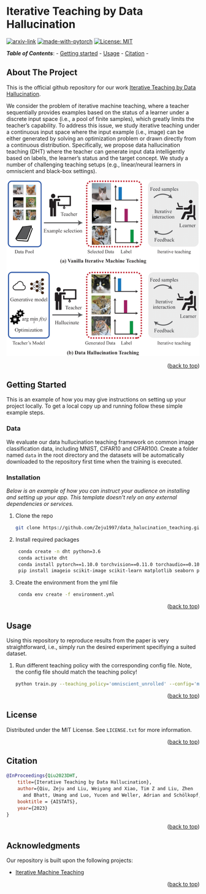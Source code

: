 # Iterative Teaching by Data Hallucination

<div align="left">
	
[![arxiv-link](https://img.shields.io/badge/Paper-PDF-red?style=flat&logo=arXiv&logoColor=red)](https://arxiv.org/abs/2210.17467)
[![made-with-pytorch](https://img.shields.io/badge/Made%20with-PyTorch-brightgreen)](https://pytorch.org/)
[![License: MIT](https://img.shields.io/badge/License-MIT-yellow.svg)](https://opensource.org/licenses/MIT)

</div>

***Table of Contents***: - <a href="#getting-started">Getting started</a> - <a href="#usage">Usage</a> - <a href="#citation">Citation</a> -

<!-- ABOUT THE PROJECT -->
## About The Project

This is the official github repository for our work [Iterative Teaching by Data Hallucination](https://arxiv.org/pdf/2210.17467.pdf).


We consider the problem of iterative machine teaching, where a teacher sequentially provides
examples based on the status of a learner under a discrete input space (i.e., a pool of finite samples), 
which greatly limits the teacher’s capability. To address this issue, we study iterative teaching under 
a continuous input space where the input example (i.e., image) can be either generated by solving an 
optimization problem or drawn directly from a continuous distribution. Specifically, we propose 
data hallucination teaching (DHT) where the teacher can generate input data intelligently based on labels, 
the learner’s status and the target concept. We study a number of challenging teaching setups 
(e.g., linear/neural learners in omniscient and black-box settings).


![Alt text](figures/framework.png?raw=true "Title")

<p align="right">(<a href="#readme-top">back to top</a>)</p>


<!-- GETTING STARTED -->
## Getting Started

This is an example of how you may give instructions on setting up your project locally.
To get a local copy up and running follow these simple example steps.

### Data

We evaluate our data hullucination teaching framework on common image classification data, including MNIST, CIFAR10 and CIFAR100.
Create a folder named `data` in the root directory and the datasets will be automatically downloaded to the repository first
time when the training is executed.

### Installation

_Below is an example of how you can instruct your audience on installing and setting up your app. This template doesn't rely on any external dependencies or services._

1. Clone the repo
   ```sh
   git clone https://github.com/Zeju1997/data_halucination_teaching.git
   ```
2. Install required packages
   ```sh
    conda create -n dht python=3.6
    conda activate dht
    conda install pytorch==1.10.0 torchvision==0.11.0 torchaudio==0.10.0 -c pytorch
    pip install imageio scikit-image scikit-learn matplotlib seaborn pyyaml easydict tensorboard tensorboardX tqdm mathutils==2.81.2 
   ```
3. Create the environment from the yml file
   ```sh
    conda env create -f environment.yml
   ```

<p align="right">(<a href="#readme-top">back to top</a>)</p>



<!-- USAGE EXAMPLES -->
## Usage

Using this repository to reproduce results from the paper is very straightforward, i.e., simply run the desired experiment
specifiying a suited dataset.


1. Run different teaching policy with the corresponding config file. Note, the config file should match the teaching policy!
   ```sh
   python train.py --teaching_policy='omniscient_unrolled' --config='mnist'
   ```

<p align="right">(<a href="#readme-top">back to top</a>)</p>


<!-- LICENSE -->
## License

Distributed under the MIT License. See `LICENSE.txt` for more information.

<p align="right">(<a href="#readme-top">back to top</a>)</p>

<!-- CITATION -->
## Citation
  ```bibtex
  @InProceedings{Qiu2023DHT,
      title={Iterative Teaching by Data Hallucination},
      author={Qiu, Zeju and Liu, Weiyang and Xiao, Tim Z and Liu, Zhen 
        and Bhatt, Umang and Luo, Yucen and Weller, Adrian and Schölkopf, Bernhard},
      booktitle = {AISTATS},
      year={2023}
  }
  ```

<p align="right">(<a href="#readme-top">back to top</a>)</p>

<!-- ACKNOWLEDGMENTS -->
## Acknowledgments

Our repository is built upon the following projects:

* [Iterative Machine Teaching](https://github.com/Ipsedo/IterativeMachineTeaching)

<p align="right">(<a href="#readme-top">back to top</a>)</p>
